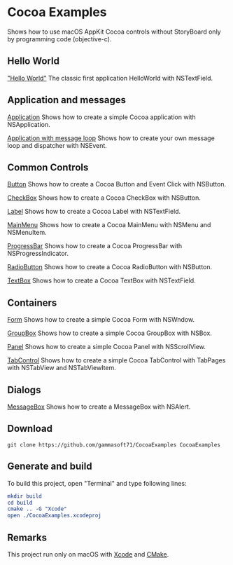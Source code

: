 
# Cocoa Examples

Shows how to use macOS AppKit Cocoa controls without StoryBoard only by programming code (objective-c).

## Hello World

["Hello World"](src/HelloWorld) The classic first application HelloWorld with NSTextField.

## Application and messages

[Application](src/Application) Shows how to create a simple Cocoa application with NSApplication.

[Application with message loop](src/ApplicationWithMessageLoop) Shows how to create your own message loop and dispatcher with NSEvent.

## Common Controls

[Button](src/Button) Shows how to create a Cocoa Button and Event Click with NSButton.

[CheckBox](src/CheckBox) Shows how to create a Cocoa CheckBox with NSButton.

[Label](src/Label) Shows how to create a Cocoa Label with NSTextField.

[MainMenu](src/MainMenu) Shows how to create a Cocoa MainMenu with NSMenu and NSMenuItem.

[ProgressBar](src/ProgressBar) Shows how to create a Cocoa ProgressBar with NSProgressIndicator.

[RadioButton](src/RadioButton) Shows how to create a Cocoa RadioButton with NSButton.

[TextBox](src/TextBox) Shows how to create a Cocoa TextBox with NSTextField.

## Containers

[Form](src/Form) Shows how to create a simple Cocoa Form with NSWndow.

[GroupBox](src/GroupBox) Shows how to create a simple Cocoa GroupBox with NSBox.

[Panel](src/Panel) Shows how to create a simple Cocoa Panel with NSScrollView.

[TabControl](src/TabControl) Shows how to create a simple Cocoa TabControl with TabPages with NSTabView and NSTabViewItem.

## Dialogs

[MessageBox](src/MessageBox) Shows how to create a MessageBox with NSAlert.

## Download

``` shell
git clone https://github.com/gammasoft71/CocoaExamples CocoaExamples

```

## Generate and build

To build this project, open "Terminal" and type following lines:

``` cmake
mkdir build
cd build
cmake .. -G "Xcode"
open ./CocoaExamples.xcodeproj
```

## Remarks

This project run only on macOS with [Xcode](https://developer.apple.com/xcode) and [CMake](https://cmake.org).

